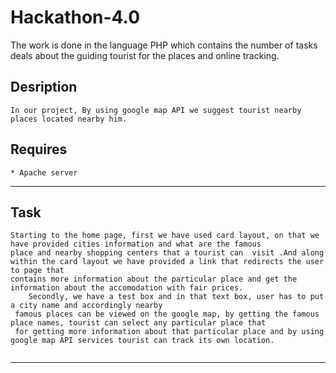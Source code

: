 # Hackathon-4.0	
The work is done in the language PHP which contains the number of tasks deals about the guiding tourist for the places and online tracking.

## Desription
```
In our project, By using google map API we suggest tourist nearby places located nearby him. 
```

## Requires
```
* Apache server

```
---

## Task
```
Starting to the home page, first we have used card layout, on that we have provided cities information and what are the famous 
place and nearby shopping centers that a tourist can  visit .And along within the card layout we have provided a link that redirects the user to page that 
contains more information about the particular place and get the information about the accomodation with fair prices.
    Secondly, we have a test box and in that text box, user has to put a city name and accordingly nearby 
 famous places can be viewed on the google map, by getting the famous place names, tourist can select any particular place that 
 for getting more information about that particular place and by using google map API services tourist can track its own location.
      
```
---
